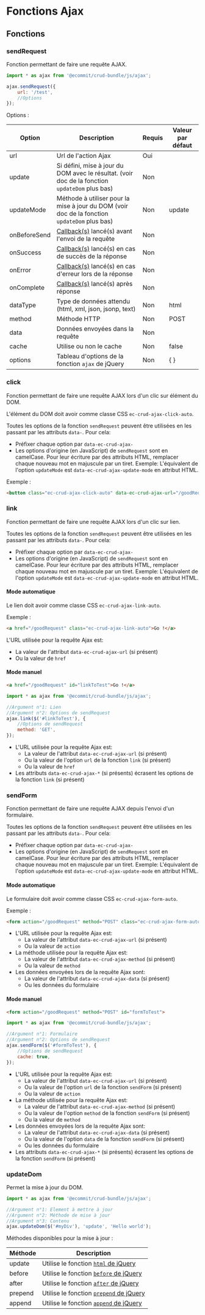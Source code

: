 # Fonctions Ajax

## Fonctions

### sendRequest

Fonction permettant de faire une requête AJAX.

```js
import * as ajax from '@ecommit/crud-bundle/js/ajax';

ajax.sendRequest({
    url: '/test',
    //Options
});
```

Options :

| Option | Description | Requis  | Valeur par défaut |
| ------ | ----------- | --------| ----------------- |
| url | Url de l'action Ajax | Oui |  |
| update | Si défini, mise à jour du DOM avec le résultat. (voir doc de la fonction `updateDom` plus bas) | Non | |
| updateMode | Méthode à utiliser pour la mise à jour du DOM (voir doc de la fonction `updateDom` plus bas) | Non | update |
| onBeforeSend | [Callback(s)](js-callbacks.md#définition-des-callbacks) lancé(s) avant l'envoi de la requête | Non | |
| onSuccess | [Callback(s)](js-callbacks.md#définition-des-callbacks) lancé(s) en cas de succès de la réponse | Non | |
| onError | [Callback(s)](js-callbacks.md#définition-des-callbacks) lancé(s) en cas d'erreur lors de la réponse | Non | |
| onComplete | [Callback(s)](js-callbacks.md#définition-des-callbacks) lancé(s) après réponse | Non | |
| dataType | Type de données attendu (html, xml, json, jsonp, text) | Non | html |
| method | Méthode HTTP | Non | POST |
| data | Données envoyées dans la requête | Non | |
| cache | Utilise ou non le cache | Non | false |
| options | Tableau d'options de la fonction `ajax` de jQuery | Non | { } |

### click

Fonction permettant de faire une requête AJAX lors d'un clic sur élément du DOM.

L'élément du DOM doit avoir comme classe CSS `ec-crud-ajax-click-auto`.

Toutes les options de la fonction `sendRequest` peuvent être utilisées en les passant par les attributs `data-`. Pour cela:
* Préfixer chaque option par `data-ec-crud-ajax-`
* Les options d'origine (en JavaScript) de `sendRequest` sont en camelCase. Pour leur écriture par des attributs HTML, remplacer chaque nouveau mot en majuscule par un tiret.
Exemple: L'équivalent de l'option `updateMode` est `data-ec-crud-ajax-update-mode` en attribut HTML.

Exemple :

```html
<button class="ec-crud-ajax-click-auto" data-ec-crud-ajax-url="/goodRequest">Go !</button>
```

### link

Fonction permettant de faire une requête AJAX lors d'un clic sur lien.

Toutes les options de la fonction `sendRequest` peuvent être utilisées en les passant par les attributs `data-`. Pour cela:
* Préfixer chaque option par `data-ec-crud-ajax-`
* Les options d'origine (en JavaScript) de `sendRequest` sont en camelCase. Pour leur écriture par des attributs HTML, remplacer chaque nouveau mot en majuscule par un tiret.
  Exemple: L'équivalent de l'option `updateMode` est `data-ec-crud-ajax-update-mode` en attribut HTML.

#### Mode automatique

Le lien doit avoir comme classe CSS `ec-crud-ajax-link-auto`.

Exemple :

```html
<a href="/goodRequest" class="ec-crud-ajax-link-auto">Go !</a>
```

L'URL utilisée pour la requête Ajax est:
* La valeur de l'attribut `data-ec-crud-ajax-url` (si présent)
* Ou la valeur de `href`

#### Mode manuel

```html
<a href="/goodRequest" id="linkToTest">Go !</a>
```

```js
import * as ajax from '@ecommit/crud-bundle/js/ajax';

//Argument n°1: Lien
//Argument n°2: Options de sendRequest
ajax.link($('#linkToTest'), {
    //Options de sendRequest
    method: 'GET',
});
```

* L'URL utilisée pour la requête Ajax est:
    * La valeur de l'attribut `data-ec-crud-ajax-url` (si présent)
    * Ou la valeur de l'option `url` de la fonction `link` (si présent)
    * Ou la valeur de `href`
* Les attributs `data-ec-crud-ajax-*` (si présents) écrasent les options de la fonction `link` (si présent)

### sendForm

Fonction permettant de faire une requête AJAX depuis l'envoi d'un formulaire.

Toutes les options de la fonction `sendRequest` peuvent être utilisées en les passant par les attributs `data-`. Pour cela:
* Préfixer chaque option par `data-ec-crud-ajax-`
* Les options d'origine (en JavaScript) de `sendRequest` sont en camelCase. Pour leur écriture par des attributs HTML, remplacer chaque nouveau mot en majuscule par un tiret.
  Exemple: L'équivalent de l'option `updateMode` est `data-ec-crud-ajax-update-mode` en attribut HTML.

#### Mode automatique

Le formulaire doit avoir comme classe CSS `ec-crud-ajax-form-auto`.

Exemple :

```html
<form action="/goodRequest" method="POST" class="ec-crud-ajax-form-auto">
```

* L'URL utilisée pour la requête Ajax est:
    * La valeur de l'attribut `data-ec-crud-ajax-url` (si présent)
    * Ou la valeur de `action`
* La méthode utilisée pour la requête Ajax est:
    * La valeur de l'attribut `data-ec-crud-ajax-method` (si présent)
    * Ou la valeur de `method`
* Les données envoyées lors de la requête Ajax sont:
    * La valeur de l'attribut `data-ec-crud-ajax-data` (si présent)
    * Ou les données du formulaire

#### Mode manuel

```html
<form action="/goodRequest" method="POST" id="formToTest">
```

```js
import * as ajax from '@ecommit/crud-bundle/js/ajax';

//Argument n°1: Formulaire
//Argument n°2: Options de sendRequest
ajax.sendForm($('#formToTest'), {
    //Options de sendRequest
    cache: true,
});
```

* L'URL utilisée pour la requête Ajax est:
    * La valeur de l'attribut `data-ec-crud-ajax-url` (si présent)
    * Ou la valeur de l'option `url` de la fonction `sendForm` (si présent)
    * Ou la valeur de `action`
* La méthode utilisée pour la requête Ajax est:
    * La valeur de l'attribut `data-ec-crud-ajax-method` (si présent)
    * Ou la valeur de l'option `method` de la fonction `sendForm` (si présent)
    * Ou la valeur de `method`
* Les données envoyées lors de la requête Ajax sont:
    * La valeur de l'attribut `data-ec-crud-ajax-data` (si présent)
    * Ou la valeur de l'option `data` de la fonction `sendForm` (si présent)
    * Ou les données du formulaire
* Les attributs `data-ec-crud-ajax-*` (si présents) écrasent les options de la fonction `sendForm` (si présent)


### updateDom

Permet la mise à jour du DOM.

```js
import * as ajax from '@ecommit/crud-bundle/js/ajax';

//Argument n°1: Element à mettre à jour
//Argument n°2: Méthode de mise à jour
//Argument n°3: Contenu
ajax.updateDom($('#myDiv'), 'update', 'Hello world');
```

Méthodes disponibles pour la mise à jour :

| Méthode | Description |
| ------- | ----------- |
| update | Utilise le fonction  [`html` de jQuery](https://api.jquery.com/html/) |
| before | Utilise le fonction  [`before` de jQuery](https://api.jquery.com/before/) |
| after | Utilise le fonction  [`after` de jQuery](https://api.jquery.com/after/) |
| prepend | Utilise le fonction  [`prepend` de jQuery](https://api.jquery.com/prepend/) |
| append | Utilise le fonction  [`append` de jQuery](https://api.jquery.com/append/) |
